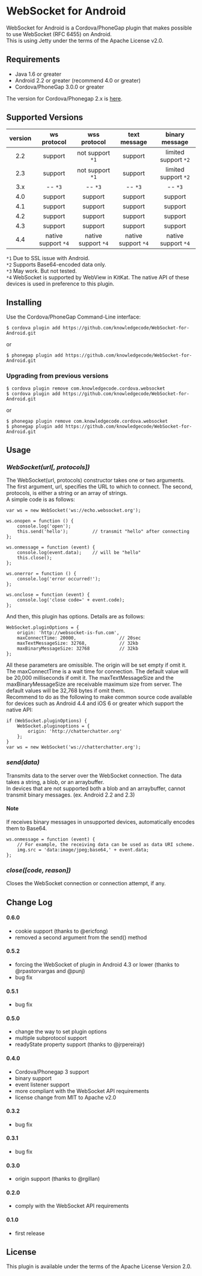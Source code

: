 # WebSocket for Android
WebSocket for Android is a Cordova/PhoneGap plugin that makes possible to use WebSocket (RFC 6455) on Android.  
This is using Jetty under the terms of the Apache License v2.0.  

## Requirements
 - Java 1.6 or greater  
 - Android 2.2 or greater (recommend 4.0 or greater)  
 - Cordova/PhoneGap 3.0.0 or greater  

The version for Cordova/Phonegap 2.x is [here](https://github.com/knowledgecode/WebSocket-for-Android/tree/2.x).  

## Supported Versions
| version | ws protocol        | wss protocol       | text message       | binary message      |
|:-------:|:------------------:|:------------------:|:------------------:|:-------------------:|
| 2.2     | support            | not support `*1`   | support            | limited support `*2`|
| 2.3     | support            | not support `*1`   | support            | limited support `*2`|
| 3.x     | -- `*3`            | -- `*3`            | -- `*3`            | -- `*3`             |
| 4.0     | support            | support            | support            | support             |
| 4.1     | support            | support            | support            | support             |
| 4.2     | support            | support            | support            | support             |
| 4.3     | support            | support            | support            | support             |
| 4.4     | native support `*4`| native support `*4`| native support `*4`| native support `*4` |

`*1` Due to SSL issue with Android.  
`*2` Supports Base64-encoded data only.  
`*3` May work. But not tested.  
`*4` WebSocket is supported by WebView in KitKat. The native API of these devices is used in preference to this plugin.  

## Installing
Use the Cordova/PhoneGap Command-Line interface:  

    $ cordova plugin add https://github.com/knowledgecode/WebSocket-for-Android.git

or  

    $ phonegap plugin add https://github.com/knowledgecode/WebSocket-for-Android.git

### Upgrading from previous versions

    $ cordova plugin remove com.knowledgecode.cordova.websocket
    $ cordova plugin add https://github.com/knowledgecode/WebSocket-for-Android.git

or  

    $ phonegap plugin remove com.knowledgecode.cordova.websocket
    $ phonegap plugin add https://github.com/knowledgecode/WebSocket-for-Android.git

## Usage
### *WebSocket(url[, protocols])*
The WebSocket(url, protocols) constructor takes one or two arguments. The first argument, url, specifies the URL to which to connect. The second, protocols, is either a string or an array of strings.  
A simple code is as follows:  

    var ws = new WebSocket('ws://echo.websocket.org');

    ws.onopen = function () {
        console.log('open');
        this.send('hello');         // transmit "hello" after connecting
    };

    ws.onmessage = function (event) {
        console.log(event.data);    // will be "hello"
        this.close();
    };

    ws.onerror = function () {
        console.log('error occurred!');
    };

    ws.onclose = function (event) {
        console.log('close code=' + event.code);
    };

And then, this plugin has options. Details are as follows:  

    WebSocket.pluginOptions = {
        origin: 'http://websocket-is-fun.com',
        maxConnectTime: 20000,                // 20sec
        maxTextMessageSize: 32768,            // 32kb
        maxBinaryMessageSize: 32768           // 32kb
    };

All these parameters are omissible. The origin will be set empty if omit it. The maxConnectTime is a wait time for connection. The default value will be 20,000 milliseconds if omit it. The maxTextMessageSize and the maxBinaryMessageSize are receivable maximum size from server. The default values will be 32,768 bytes if omit them.  
Recommend to do as the following to make common source code available for devices such as Android 4.4 and iOS 6 or greater which support the native API:  

    if (WebSocket.pluginOptions) {
        WebSocket.pluginoptions = {
            origin: 'http://chatterchatter.org'
        };
    }
    var ws = new WebSocket('ws://chatterchatter.org');

### *send(data)*
Transmits data to the server over the WebSocket connection. The data takes a string, a blob, or an arraybuffer.  
In devices that are not supported both a blob and an arraybuffer, cannot transmit binary messages. (ex. Android 2.2 and 2.3)  

#### Note
If receives binary messages in unsupported devices, automatically encodes them to Base64.  

    ws.onmessage = function (event) {
        // For example, the receiving data can be used as data URI scheme.
        img.src = 'data:image/jpeg;base64,' + event.data;
    };

### *close([code, reason])*
Closes the WebSocket connection or connection attempt, if any.  

## Change Log
#### 0.6.0
* cookie support (thanks to @ericfong)  
* removed a second argument from the send() method  

#### 0.5.2
* forcing the WebSocket of plugin in Android 4.3 or lower (thanks to @rpastorvargas and @punj)  
* bug fix  

#### 0.5.1
* bug fix  

#### 0.5.0
* change the way to set plugin options  
* multiple subprotocol support  
* readyState property support (thanks to @jrpereirajr)  

#### 0.4.0
* Cordova/Phonegap 3 support  
* binary support  
* event listener support  
* more compliant with the WebSocket API requirements  
* license change from MIT to Apache v2.0  

#### 0.3.2
* bug fix  

#### 0.3.1
* bug fix  

#### 0.3.0
* origin support (thanks to @rgillan)  

#### 0.2.0
* comply with the WebSocket API requirements  

#### 0.1.0
* first release  

## License
This plugin is available under the terms of the Apache License Version 2.0.

